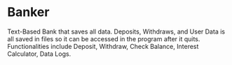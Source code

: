 # Banker
Text-Based Bank that saves all data. Deposits, Withdraws, and User Data is all saved in files so it can be accessed in the program after it quits. Functionalities include Deposit, Withdraw, Check Balance, Interest Calculator, Data Logs.
